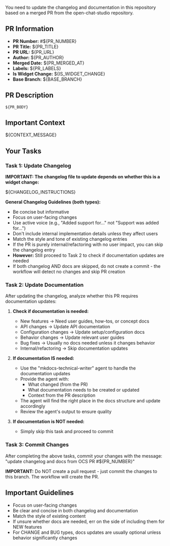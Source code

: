 You need to update the changelog and documentation in this repository based on a merged PR from the open-chat-studio repository.

## PR Information
- **PR Number:** #${PR_NUMBER}
- **PR Title:** ${PR_TITLE}
- **PR URL:** ${PR_URL}
- **Author:** ${PR_AUTHOR}
- **Merged Date:** ${PR_MERGED_AT}
- **Labels:** ${PR_LABELS}
- **Is Widget Change:** ${IS_WIDGET_CHANGE}
- **Base Branch:** ${BASE_BRANCH}

## PR Description
```
${PR_BODY}
```

## Important Context
${CONTEXT_MESSAGE}

## Your Tasks

### Task 1: Update Changelog

**IMPORTANT: The changelog file to update depends on whether this is a widget change:**

${CHANGELOG_INSTRUCTIONS}

**General Changelog Guidelines (both types):**
- Be concise but informative
- Focus on user-facing changes
- Use active voice (e.g., "Added support for..." not "Support was added for...")
- Don't include internal implementation details unless they affect users
- Match the style and tone of existing changelog entries
- If the PR is purely internal/refactoring with no user impact, you can skip the changelog entry
- **However:** Still proceed to Task 2 to check if documentation updates are needed
- If both changelog AND docs are skipped, do not create a commit - the workflow will detect no changes and skip PR creation

### Task 2: Update Documentation

After updating the changelog, analyze whether this PR requires documentation updates:

1. **Check if documentation is needed:**
   - New features → Need user guides, how-tos, or concept docs
   - API changes → Update API documentation
   - Configuration changes → Update setup/configuration docs
   - Behavior changes → Update relevant user guides
   - Bug fixes → Usually no docs needed unless it changes behavior
   - Internal/refactoring → Skip documentation updates

2. **If documentation IS needed:**
   - Use the "mkdocs-technical-writer" agent to handle the documentation updates
   - Provide the agent with:
     * What changed (from the PR)
     * What documentation needs to be created or updated
     * Context from the PR description
   - The agent will find the right place in the docs structure and update accordingly
   - Review the agent's output to ensure quality

3. **If documentation is NOT needed:**
   - Simply skip this task and proceed to commit

### Task 3: Commit Changes

After completing the above tasks, commit your changes with the message:
"update changelog and docs from OCS PR #${PR_NUMBER}"

**IMPORTANT:** Do NOT create a pull request - just commit the changes to this branch. The workflow will create the PR.

## Important Guidelines

- Focus on user-facing changes
- Be clear and concise in both changelog and documentation
- Match the style of existing content
- If unsure whether docs are needed, err on the side of including them for NEW features
- For CHANGE and BUG types, docs updates are usually optional unless behavior significantly changes
